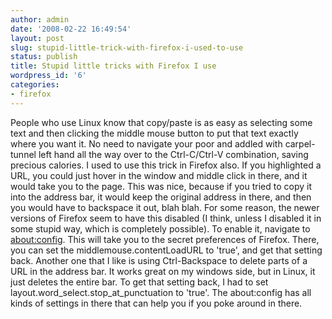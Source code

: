 ```yaml
---
author: admin
date: '2008-02-22 16:49:54'
layout: post
slug: stupid-little-trick-with-firefox-i-used-to-use
status: publish
title: Stupid little tricks with Firefox I use
wordpress_id: '6'
categories:
- firefox
---
```


People who use Linux know that copy/paste is as easy as selecting
some text and then clicking the middle mouse button to put that
text exactly where you want it. No need to navigate your poor and
addled with carpel-tunnel left hand all the way over to the
Ctrl-C/Ctrl-V combination, saving precious calories. I used to use
this trick in Firefox also. If you highlighted a URL, you could
just hover in the window and middle click in there, and it would
take you to the page. This was nice, because if you tried to copy
it into the address bar, it would keep the original address in
there, and then you would have to backspace it out, blah blah. For
some reason, the newer versions of Firefox seem to have this
disabled (I think, unless I disabled it in some stupid way, which
is completely possible). To enable it, navigate to
[about:config](about:config "about:config"). This will take you to
the secret preferences of Firefox. There, you can set the
middlemouse.contentLoadURL to 'true', and get that setting back.
Another one that I like is using Ctrl-Backspace to delete parts of
a URL in the address bar. It works great on my windows side, but in
Linux, it just deletes the entire bar. To get that setting back, I
had to set layout.word\_select.stop\_at\_punctuation to 'true'. The
about:config has all kinds of settings in there that can help you
if you poke around in there.


